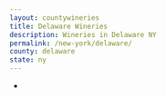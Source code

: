 ```yaml
---
layout: countywineries
title: Delaware Wineries
description: Wineries in Delaware NY
permalink: /new-york/delaware/
county: delaware
state: ny
---
```

-
